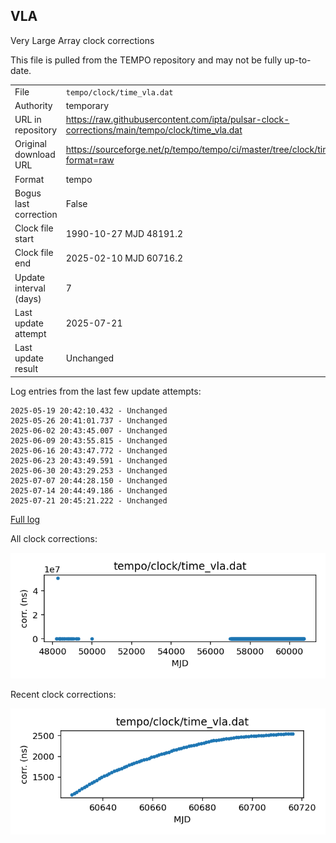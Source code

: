 
## VLA

Very Large Array clock corrections

This file is pulled from the TEMPO repository and may not be fully
up-to-date. 

|     |     |
|:--- |:--- |
| File | `tempo/clock/time_vla.dat` |
| Authority | temporary |
| URL in repository | <https://raw.githubusercontent.com/ipta/pulsar-clock-corrections/main/tempo/clock/time_vla.dat> |
| Original download URL | <https://sourceforge.net/p/tempo/tempo/ci/master/tree/clock/time_vla.dat?format=raw> |
| Format | tempo |
| Bogus last correction | False |
| Clock file start | 1990-10-27 MJD 48191.2 |
| Clock file end | 2025-02-10 MJD 60716.2 |
| Update interval (days) | 7 |
| Last update attempt | 2025-07-21 |
| Last update result | Unchanged |

Log entries from the last few update attempts:
```
2025-05-19 20:42:10.432 - Unchanged
2025-05-26 20:41:01.737 - Unchanged
2025-06-02 20:43:45.007 - Unchanged
2025-06-09 20:43:55.815 - Unchanged
2025-06-16 20:43:47.772 - Unchanged
2025-06-23 20:43:49.591 - Unchanged
2025-06-30 20:43:29.253 - Unchanged
2025-07-07 20:44:28.150 - Unchanged
2025-07-14 20:44:49.186 - Unchanged
2025-07-21 20:45:21.222 - Unchanged
```
[Full log](https://raw.githubusercontent.com/ipta/pulsar-clock-corrections/main/log/tempo/clock/time_vla.dat.log)


All clock corrections:

![plot of all clock corrections](time_vla.dat.png "All corrections")

Recent clock corrections:

![plot of recent clock corrections](time_vla.dat.short.png "Recent corrections")

